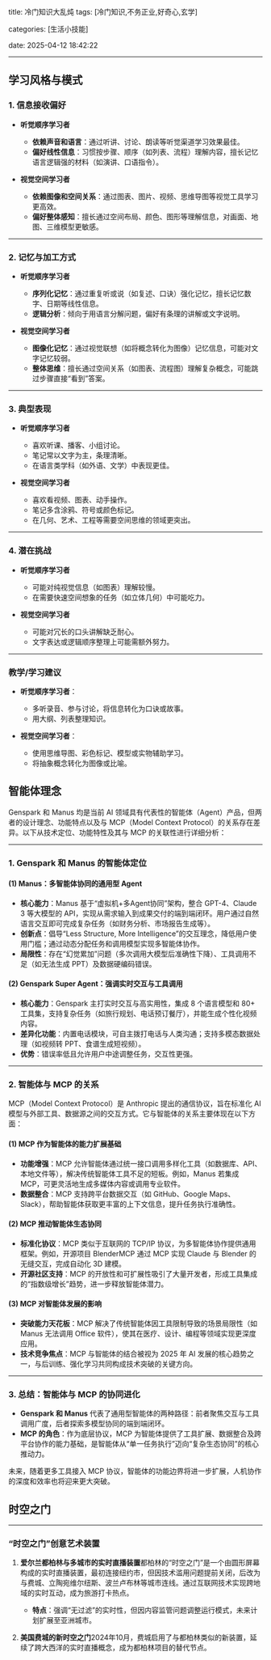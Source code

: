 title: 冷门知识大乱炖
tags: [冷门知识,不务正业,好奇心,玄学]

categories: [生活小技能]

date: 2025-04-12 18:42:22

---

## 学习风格与模式

### **1. 信息接收偏好**

- **听觉顺序学习者**

  - **依赖声音和语言**：通过听讲、讨论、朗读等听觉渠道学习效果最佳。
  - **偏好线性信息**：习惯按步骤、顺序（如列表、流程）理解内容，擅长记忆语言逻辑强的材料（如演讲、口语指令）。
- **视觉空间学习者**

  - **依赖图像和空间关系**：通过图表、图片、视频、思维导图等视觉工具学习更高效。
  - **偏好整体感知**：擅长通过空间布局、颜色、图形等理解信息，对画面、地图、三维模型更敏感。

---

### **2. 记忆与加工方式**

- **听觉顺序学习者**

  - **序列化记忆**：通过重复听或说（如复述、口诀）强化记忆，擅长记忆数字、日期等线性信息。
  - **逻辑分析**：倾向于用语言分解问题，偏好有条理的讲解或文字说明。
- **视觉空间学习者**

  - **图像化记忆**：通过视觉联想（如将概念转化为图像）记忆信息，可能对文字记忆较弱。
  - **整体思维**：擅长通过空间关系（如图表、流程图）理解复杂概念，可能跳过步骤直接“看到”答案。

---

### **3. 典型表现**

- **听觉顺序学习者**

  - 喜欢听课、播客、小组讨论。
  - 笔记常以文字为主，条理清晰。
  - 在语言类学科（如外语、文学）中表现更佳。
- **视觉空间学习者**

  - 喜欢看视频、图表、动手操作。
  - 笔记多含涂鸦、符号或颜色标记。
  - 在几何、艺术、工程等需要空间思维的领域更突出。

---

### **4. 潜在挑战**

- **听觉顺序学习者**

  - 可能对纯视觉信息（如图表）理解较慢。
  - 在需要快速空间想象的任务（如立体几何）中可能吃力。
- **视觉空间学习者**

  - 可能对冗长的口头讲解缺乏耐心。
  - 文字表达或逻辑顺序整理上可能需额外努力。

---

### **教学/学习建议**

- **听觉顺序学习者**：

  - 多听录音、参与讨论，将信息转化为口诀或故事。
  - 用大纲、列表整理知识。
- **视觉空间学习者**：

  - 使用思维导图、彩色标记、模型或实物辅助学习。
  - 将抽象概念转化为图像或比喻。

## **智能体理念**

Genspark 和 Manus 均是当前 AI 领域具有代表性的智能体（Agent）产品，但两者的设计理念、功能特点以及与 MCP（Model Context Protocol）的关系存在差异。以下从技术定位、功能特性及其与 MCP 的关联性进行详细分析：

---

### **1. Genspark 和 Manus 的智能体定位**

#### **(1) Manus：多智能体协同的通用型 Agent**

- **核心能力**：Manus 基于“虚拟机+多Agent协同”架构，整合 GPT-4、Claude 3 等大模型的 API，实现从需求输入到成果交付的端到端闭环。用户通过自然语言交互即可完成复杂任务（如财务分析、市场报告生成等）。
- **创新点**：倡导“Less Structure, More Intelligence”的交互理念，降低用户使用门槛；通过动态分配任务和调用模型实现多智能体协作。
- **局限性**：存在“幻觉累加”问题（多次调用大模型后准确性下降）、工具调用不足（如无法生成 PPT）及数据硬编码错误。

#### **(2) Genspark Super Agent：强调实时交互与工具调用**

- **核心能力**：Genspark 主打实时交互与高实用性，集成 8 个语言模型和 80+ 工具集，支持复杂任务（如旅行规划、电话预订餐厅），并能生成个性化视频内容。
- **差异化功能**：内置电话模块，可自主拨打电话与人类沟通；支持多模态数据处理（如视频转 PPT、食谱生成短视频）。
- **优势**：错误率低且允许用户中途调整任务，交互性更强。

---

### **2. 智能体与 MCP 的关系**

MCP（Model Context Protocol）是 Anthropic 提出的通信协议，旨在标准化 AI 模型与外部工具、数据源之间的交互方式。它与智能体的关系主要体现在以下方面：

#### **(1) MCP 作为智能体的能力扩展基础**

- **功能增强**：MCP 允许智能体通过统一接口调用多样化工具（如数据库、API、本地文件等），解决传统智能体工具不足的短板。例如，Manus 若集成 MCP，可更灵活地生成多媒体内容或调用专业软件。
- **数据整合**：MCP 支持跨平台数据交互（如 GitHub、Google Maps、Slack），帮助智能体获取更丰富的上下文信息，提升任务执行准确性。

#### **(2) MCP 推动智能体生态协同**

- **标准化协议**：MCP 类似于互联网的 TCP/IP 协议，为多智能体协作提供通用框架。例如，开源项目 BlenderMCP 通过 MCP 实现 Claude 与 Blender 的无缝交互，完成自动化 3D 建模。
- **开源社区支持**：MCP 的开放性和可扩展性吸引了大量开发者，形成工具集成的“指数级增长”趋势，进一步释放智能体潜力。

#### **(3) MCP 对智能体发展的影响**

- **突破能力天花板**：MCP 解决了传统智能体因工具限制导致的场景局限性（如 Manus 无法调用 Office 软件），使其在医疗、设计、编程等领域实现更深度应用。
- **技术竞争焦点**：MCP 与智能体的结合被视为 2025 年 AI 发展的核心趋势之一，与后训练、强化学习共同构成技术突破的关键方向。

---

### **3. 总结：智能体与 MCP 的协同进化**

- **Genspark 和 Manus** 代表了通用型智能体的两种路径：前者聚焦交互与工具调用广度，后者探索多模型协同的端到端闭环。
- **MCP 的角色**：作为底层协议，MCP 为智能体提供了工具扩展、数据整合及跨平台协作的能力基础，是智能体从“单一任务执行”迈向“复杂生态协同”的核心推动力。

未来，随着更多工具接入 MCP 协议，智能体的功能边界将进一步扩展，人机协作的深度和效率也将迎来更大突破。

## 时空之门

---

### **“时空之门”创意艺术装置**

1. **爱尔兰都柏林与多城市的实时直播装置**都柏林的“时空之门”是一个由圆形屏幕构成的实时直播装置，最初连接纽约市，但因技术滥用问题提前关闭，后改为与费城、立陶宛维尔纽斯、波兰卢布林等城市连线。通过互联网技术实现跨地域的实时互动，成为旅游打卡热点。

   - **特点**：强调“无过滤”的实时性，但因内容监管问题调整运行模式，未来计划扩展至亚洲城市。
2. **美国费城的新时空之门**2024年10月，费城启用了与都柏林类似的新装置，延续了跨大西洋的实时直播概念，成为都柏林项目的替代节点。
